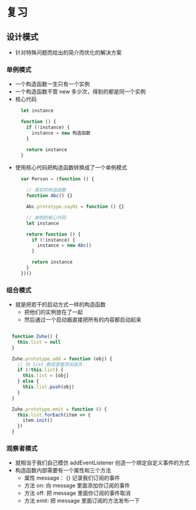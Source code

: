 # 复习

## 设计模式

- 针对特殊问题而给出的简介而优化的解决方案

### 单例模式

- 一个构造函数一生只有一个实例
- 一个构造函数不管 new 多少次，得到的都是同一个实例
- 核心代码
  ```javascript
    let instance

    function () {
      if (!instance) {
        instance = new 构造函数
      }

      return instance
    }
  ```
- 使用核心代码把构造函数转换成了一个单例模式
  ```javascript
    var Person = (function () {

      // 真实的构造函数
      function Abc() {}

      Abc.prototype.sayHi = function () {}

      // 单例的核心代码
      let instance

      return function () {
        if (!instance) {
          instance = new Abc()
        }

        return instance
      }
    })()
  ```

### 组合模式

- 就是把若干的启动方式一样的构造函数
  + 把他们的实例放在了一起
  + 然后通过一个启动器直接把所有的内容都启动起来
```javascript

  function Zuhe() {
    this.list = null
  }

  Zuhe.prototype.add = function (obj) {
    // 向 list 数组里面添加成员
    if (!this.list) {
      this.list = [obj]
    } else {
      this.list.push(obj)
    }
  }

  Zuhe.prototype.emit = function () {
    this.list.forEach(item => {
      item.init()
    })
  }
```

### 观察者模式

- 就相当于我们自己模仿 addEventListener 创造一个绑定自定义事件的方式
- 构造函数内部需要有一个属性和三个方法
  + 属性 message： {} 记录我们订阅的事件
  + 方法 on: 向 message 里面添加你订阅的事件
  + 方法 off: 把 message 里面你订阅的事件取消
  + 方法 emit: 把 message 里面订阅的方法发布一下
